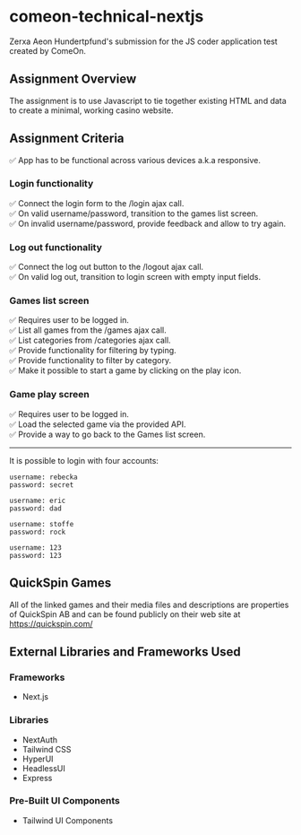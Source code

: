 # comeon-technical-nextjs

Zerxa Aeon Hundertpfund's submission for the JS coder application test created by ComeOn.

## Assignment Overview

The assignment is to use Javascript to tie together existing HTML and data to create a minimal, working casino website.

## Assignment Criteria

✅ App has to be functional across various devices a.k.a responsive.

### Login functionality

✅ Connect the login form to the /login ajax call.  
✅ On valid username/password, transition to the games list screen.  
✅ On invalid username/password, provide feedback and allow to try again.

### Log out functionality

✅ Connect the log out button to the /logout ajax call.  
✅ On valid log out, transition to login screen with empty input fields.

### Games list screen

✅ Requires user to be logged in.  
✅ List all games from the /games ajax call.  
✅ List categories from /categories ajax call.  
✅ Provide functionality for filtering by typing.  
✅ Provide functionality to filter by category.  
✅ Make it possible to start a game by clicking on the play icon.  

### Game play screen

✅ Requires user to be logged in.  
✅ Load the selected game via the provided API.  
✅ Provide a way to go back to the Games list screen.  

---

It is possible to login with four accounts:

```
username: rebecka
password: secret

username: eric
password: dad

username: stoffe
password: rock

username: 123
password: 123
```

## QuickSpin Games

All of the linked games and their media files and descriptions are properties of QuickSpin AB and can be found publicly on their web site at https://quickspin.com/

## External Libraries and Frameworks Used

### Frameworks
- Next.js

### Libraries
- NextAuth
- Tailwind CSS
- HyperUI
- HeadlessUI
- Express

### Pre-Built UI Components
- Tailwind UI Components
